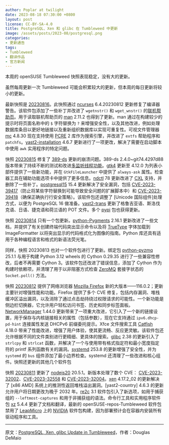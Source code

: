 ```yaml
---
author: Poplar at twilight
date: 2023-08-18 07:30:00 +0800
layout: post
license: CC-BY-SA-4.0
title: PostgreSQL、Xen 和 glibc 在 Tumbleweed 中更新
image: /assets/posts/2023-08/postgresql.png
categories:
- 更新通告
tags:
- Tumbleweed
- 翻译作品
- 官方新闻
---
```


本周的 openSUSE Tumbleweed 快照表现稳定，没有大的更新。

[openSUSE]: https://get.opensuse.org/
[Tumbleweed]: https://get.opensuse.org/tumbleweed/

虽然每周更新一次 Tumbleweed 可能会积累较大的更新，但本周的每日更新将较小的更新。

最新快照是 [20230816]。此快照通过 [ncurses] 6.4.20230812 更新修复了编译器警告。该软件包添加了一些补丁并改进了 `wgetnstr()` 和 `wget_wnstr()` 的[联机帮助页]。用于读取联机帮助页的 [man] 2.11.2 也得到了更新。man 通过在构建较少的提示时将页面名称中的 `$` 字符替换为 `?` 来增强安全性，以及其他改进，例如处理数据库条目以更好地链接以及重新组织数据库以实现可重复性。可视文件管理器 [mc] 4.8.30 现在支持使用 [PCRE] 2 库作为搜索引擎，并改进了 `extfs` 帮助程序和 `patchfs`。[yast2-installation] 4.6.7 更新进行了一项更改，解决了需要在启动脚本中使用 `awk` 实用程序的特定问题。

[20230816]: https://lists.opensuse.org/archives/list/factory@lists.opensuse.org/thread/W5YGH7Z4O44NDIXD7PPH2MRKVXXPXMYS/
[Ncurses]: https://en.wikipedia.org/wiki/Ncurses
[联机帮助页]: https://manpages.opensuse.org/
[mc]: https://midnight-commander.org/
[man]: https://gitlab.com/man-db/man-db
[PCRE]: https://en.wikipedia.org/wiki/Perl_Compatible_Regular_Expressions
[yast2-installation]: https://github.com/yast/yast-installation

快照 [20230815] 修复了 [389-ds] 更新的崩溃问题。389-ds 2.4.0~git74.4297d88 版本带来了持续不断的测试和改进[多监听线程功能]。[gtk4] 更新至 4.12.0 为列表小部件提供了一些新功能，并在 `GtkFileLauncher` 中提供了 `always-ask` 属性。检查器工具在辅助功能选项卡中提供了更多信息。[ndctl] 78 更新改进了 [CXL] 支持，并删除了一些补丁。[postgresql15] 15.4 更新解决了安全漏洞，包括 [CVE-2023-39417]（防止将某些字符替换到可能导致安全问题的扩展脚本中）和 [CVE-2023-39418]（确保正确执行行安全策略）。该软件包还调整了 [Unicode 国际组件]处理方式，以便为 PostgreSQL 16 做准备。[yast2-trans] 更新了格鲁吉亚语、斯洛伐克语、日语、捷克语和荷兰语的 POT 文件。多个 [pypi] 包也获得更新。

[CXL]: https://www.computeexpresslink.org
[20230815]: https://lists.opensuse.org/archives/list/factory@lists.opensuse.org/thread/XNZ32NA3VEWHYHRRAGK462K23S6NBNQ6/
[389-ds]: https://github.com/389ds/389-ds-base
[多监听线程功能]: https://lwn.net/Articles/634113/
[gtk4]: https://www.gtk.org/
[ndctl]: https://github.com/pmem/ndctl
[postgresql15]: https://www.postgresql.org/
[CVE-2023-39417]: https://www.suse.com/security/cve/CVE-2023-39417.html
[CVE-2023-39418]: https://www.suse.com/security/cve/CVE-2023-39418.html
[yast2-trans]: https://software.opensuse.org/package/yast2-trans
[pypi]: https://pypi.org/

快照 [20230814] 只有一个包更新。[python-Pygments] 2.16.1 更新改进了一些文档，并提供了有关创建终端代码突出显示命令以及将 [TrueType] 字体加载到 ImageFormatter 以将突出显示的代码格式化为图像的指南。Python 库还具有适用于各种编程语言和格式的新语法荧光笔。

[20230814]: https://lists.opensuse.org/archives/list/factory@lists.opensuse.org/thread/AAJVWSJAZLNOSANW5KVMOCJ6TC7ZN7ZY/
[python-Pygments]: https://pygments.org/
[TrueType]: https://de.wikipedia.org/wiki/TrueType

同样，快照 20230813 也对一个软件包进行了更新。绑定包 [python-pyzmq] 25.1.1 与用于构建 Python 3.12 wheels 的 Cython 0.29.35 进行了一些兼容性修改，后者不再需要 Cython 3。该软件包还改进了错误信息，添加了 Cython 作为构建时依赖项，并清理了用于以非阻塞方式检查 [ZeroMQ] 套接字状态的 `Socket.poll()` 方法。

[20230813]: https://lists.opensuse.org/archives/list/factory@lists.opensuse.org/thread/HH5JOQUSYTHC7TUVK476F6YMEACJ7UCI/
[python-pyzmq]: https://pypi.org/project/pyzmq/
[cython]: https://cython.org/
[zeromq]: https://zeromq.org/

快照 [20230812] 提供了网络浏览器 [Mozilla Firefox] 新的大版本——116.0.2；更新主要针对增强性能和功能。Firefox 提供了多个 CVE 修复，包括内存漏洞、堆栈缓冲区溢出漏洞，以及消除了通过点击劫持绕过权限请求的可能性。一个新功能是侧边栏切换器，它允许用户轻松访问书签、历史和同步标签面板。[NetworkManager] 1.44.0 更新带来了一项重大改进，它引入了一个新的链接设置，用于保存与内核链接相关的属性（包括参数），现在它支持通过 `ipv6.dhcp-pd-hint` 连接属性发送 DHCPv6 前缀委托提示。Xfce 文件搜索工具 [Catfish] 4.18.0 带来了性能改进，增强了用户体验，使其更流畅、反应更灵敏。该软件包还允许根据不同的文件类别进行更精细、更具体的搜索。[glibc] 2.38 的更新引入了 `strlcpy` 和 `strlcat` 函数，并解决了一个与使用带有格式指定符和最小宽度指定符的 printf 系列函数有关的漏洞。[systemd] 253.8 的更新增强了安全性，并为 `systemd` 的 `bus` 组件添加了最小边界检查。systemd 还清理了一些改进和核心组件。快照还更新的其他几个软件包

[20230812]: https://lists.opensuse.org/archives/list/factory@lists.opensuse.org/thread/WGU54T2FGDM4AUUDMLYMA3HLDWNORHKY/
[Mozilla Firefox]: https://www.mozilla.org/
[CVE]: https://en.wikipedia.org/wiki/Common_Vulnerabilities_and_Exposures
[networkmanager]: https://networkmanager.dev/
[catfish]: https://docs.xfce.org/apps/catfish/start
[xfce]: https://www.xfce.org/
[glibc]: https://www.gnu.org/software/libc/
[systemd]: https://freedesktop.org/wiki/Software/systemd/

快照 [20230811] 更新了 [nodejs20] 20.5.1。新版本处理了数个 CVE： [CVE-2023-32002]、[CVE-2023-32558] 和 [CVE-2023-32004]。[xen] 4.17.2_02 的更新解决了 [x86 AMD] 系统上的推测性返回堆栈溢出漏洞。[yast2-country] 4.6.3 的更新允许用户将日期更改为晚于 2032 年。[re2c] 3.1 软件包引入了新选项，如用于捕获组的 `--leftmost-captures` 和用于非捕获组的语法。命令行工具和实用程序软件包 [xz] 5.4.4 更新了文档和翻译，最新的 openSUSE-repos-Tumbleweed 软件包禁用了 [LeapMicro] 上的 [NVIDIA] 软件包构建，因为部署预计会在容器内安装所有驱动程序和工具。

[20230811]: https://lists.opensuse.org/archives/list/factory@lists.opensuse.org/thread/2NPYCK6OEJZSBPIHSY2KPPWKMOCLNYBO/
[nodejs20]: https://nodejs.org/en/
[CVE-2023-32002]: https://www.suse.com/security/cve/CVE-2023-32002.html
[CVE-2023-32558]: https://www.suse.com/security/cve/CVE-2023-32558.html
[CVE-2023-32004]: https://www.suse.com/security/cve/CVE-2023-32004.html
[xen]: https://xenproject.org/
[X86]: https://en.wikipedia.org/wiki/X86-64
[amd]: https://www.amd.com/en
[yast-country]: https://github.com/yast/yast-country
[re2c]: https://re2c.org/
[xz]: https://tukaani.org/xz/
[nvidia]: https://www.nvidia.com/
[leapmicro]: https://get.opensuse.org/leapmicro/5.4/

------

原文：[PostgreSQL, Xen, glibc Update in Tumbleweed](https://news.opensuse.org/2023/08/18/postrgresql-xen-glibc-up-in-tw/)，作者：Douglas DeMaio
